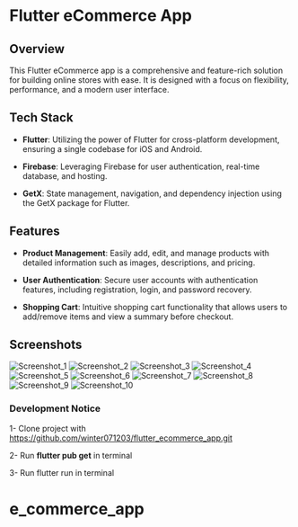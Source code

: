# Flutter eCommerce App

## Overview

This Flutter eCommerce app is a comprehensive and feature-rich solution for building online stores with ease. It is designed with a focus on flexibility, performance, and a modern user interface.

## Tech Stack

- **Flutter**: Utilizing the power of Flutter for cross-platform development, ensuring a single codebase for iOS and Android.

- **Firebase**: Leveraging Firebase for user authentication, real-time database, and hosting.

- **GetX**: State management, navigation, and dependency injection using the GetX package for Flutter.

## Features

- **Product Management**: Easily add, edit, and manage products with detailed information such as images, descriptions, and pricing.

- **User Authentication**: Secure user accounts with authentication features, including registration, login, and password recovery.

- **Shopping Cart**: Intuitive shopping cart functionality that allows users to add/remove items and view a summary before checkout.




## Screenshots
![Screenshot_1](https://github.com/winter071203/flutter_ecommerce_app/blob/main/assets/images/githubs/1.png)
![Screenshot_2](https://github.com/winter071203/flutter_ecommerce_app/blob/main/assets/images/githubs/2.png)
![Screenshot_3](https://github.com/winter071203/flutter_ecommerce_app/blob/main/assets/images/githubs/3.png)
![Screenshot_4](https://github.com/winter071203/flutter_ecommerce_app/blob/main/assets/images/githubs/4.png)
![Screenshot_5](https://github.com/winter071203/flutter_ecommerce_app/blob/main/assets/images/githubs/5.png)
![Screenshot_6](https://github.com/winter071203/flutter_ecommerce_app/blob/main/assets/images/githubs/6.png)
![Screenshot_7](https://github.com/winter071203/flutter_ecommerce_app/blob/main/assets/images/githubs/7.png)
![Screenshot_8](https://github.com/winter071203/flutter_ecommerce_app/blob/main/assets/images/githubs/8.png)
![Screenshot_9](https://github.com/winter071203/flutter_ecommerce_app/blob/main/assets/images/githubs/9.png)
![Screenshot_10](https://github.com/winter071203/flutter_ecommerce_app/blob/main/assets/images/githubs/10.png)


### Development Notice

1- Clone project with https://github.com/winter071203/flutter_ecommerce_app.git

2- Run **flutter pub get** in terminal

3- Run flutter run in terminal
# e_commerce_app
